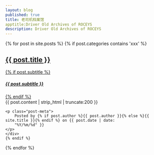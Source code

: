 ```yaml
---
layout: blog
published: true
title: 老司机档案馆
apptitle:Driver Old Archives of ROCEYS 
description: Driver Old Archives of ROCEYS 
---
```

{% for post in site.posts %}
 {% if post.categories contains 'xxx' %}
 <div class="container">
    <a href="{{ post.url | prepend: site.baseurl }}">
        <h2 class="post-title">
            {{ post.title }}
        </h2>
        {% if post.subtitle %}
        <h5 class="post-subtitle">
            {{ post.subtitle }}
        </h5>
        {% endif %}
    </a>
    <div class="post-content-preview">
        {{ post.content | strip_html | truncate:200 }}
    </div>

    <p class="post-meta">
        Posted by {% if post.author %}{{ post.author }}{% else %}{{ site.title }}{% endif %} on {{ post.date | date:
        "%Y/%m/%d" }}
    </p>
    </div>
    {% endif %}
{% endfor %}
